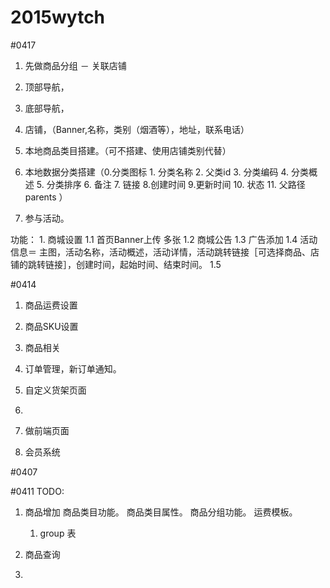 # 2015wytch
#0417 
1. 先做商品分组 － 关联店铺
2. 顶部导航，
3. 底部导航，
3. 店铺，（Banner,名称，类别（烟酒等），地址，联系电话）

4. 本地商品类目搭建。（可不搭建、使用店铺类别代替）
5. 本地数据分类搭建（0.分类图标 1. 分类名称 2. 父类id 3. 分类编码 4. 分类概述 5. 分类排序 6. 备注 7. 链接 8.创建时间 9.更新时间 10. 状态 11. 父路径 parents ）
	
6. 参与活动。	

功能：
	1. 商城设置
		1.1 首页Banner上传 多张
		1.2 商城公告
		1.3 广告添加
		1.4 活动信息＝ 主图，活动名称，活动概述，活动详情，活动跳转链接［可选择商品、店铺的跳转链接］，创建时间，起始时间、结束时间。
		1.5  
		
		
#0414
1. 商品运费设置
2. 商品SKU设置
3. 商品相关


4. 订单管理，新订单通知。
5. 自定义货架页面
6. 
7. 做前端页面
8. 会员系统


#0407

#0411 
TODO:

1. 商品增加
	商品类目功能。
	商品类目属性。
	商品分组功能。
	运费模板。
	
	1. group 表
	
2. 商品查询
3. 


